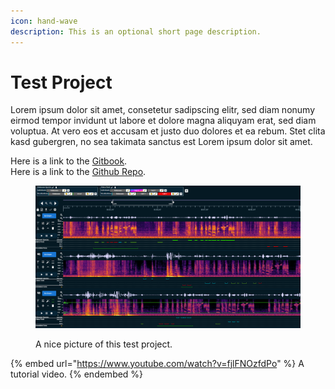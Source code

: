 ```yaml
---
icon: hand-wave
description: This is an optional short page description.
---
```


# Test Project

Lorem ipsum dolor sit amet, consetetur sadipscing elitr, sed diam nonumy eirmod tempor invidunt ut labore et dolore magna aliquyam erat, sed diam voluptua. At vero eos et accusam et justo duo dolores et ea rebum. Stet clita kasd gubergren, no sea takimata sanctus est Lorem ipsum dolor sit amet.

Here is a link to the [Gitbook](./). \
Here is a link to the [Github Repo](https://github.com/AlonCohen96/test-project).

<figure><img src=".gitbook/assets/demo.png" alt=""><figcaption><p>A nice picture of this test project.</p></figcaption></figure>



{% embed url="https://www.youtube.com/watch?v=fjlFNOzfdPo" %}
A tutorial video.
{% endembed %}
